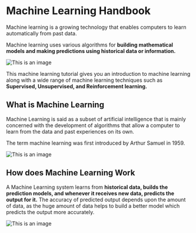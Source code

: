 # Machine Learning Handbook

Machine learning is a growing technology that enables computers to learn automatically from past data.

Machine learning uses various algorithms for **building mathematical models and making predictions using historical data or information.**

![This is an image](https://bausem.bau.edu.tr/upload/is-makina-banner.jpg)

This machine learning tutorial gives you an introduction to machine learning along with a wide range of machine learning techniques such as **Supervised, Unsupervised, and Reinforcement learning.**

## What is Machine Learning

Machine Learning is said as a subset of artificial intelligence that is mainly concerned with the development of algorithms that allow a computer to learn from the data and past experiences on its own. 

The term machine learning was first introduced by Arthur Samuel in 1959.

![This is an image](https://www.researchgate.net/publication/346857783/figure/fig1/AS:967035769061377@1607570702800/Human-learning-HL-versus-machine-learning-ML-Model-capacity-in-ML-is-analogous-to.png)

## How does Machine Learning Work

A Machine Learning system learns from **historical data, builds the prediction models, and whenever it receives new data, predicts the output for it.**
The accuracy of predicted output depends upon the amount of data, as the huge amount of data helps to build a better model which predicts the output more accurately.


![This is an image](https://static.javatpoint.com/tutorial/machine-learning/images/introduction-to-machine-learning2.png)
